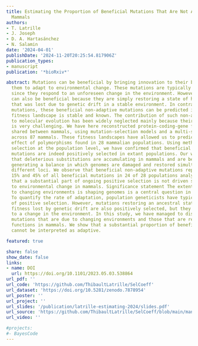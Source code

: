 ```yaml
---
title: Estimating the Proportion of Beneficial Mutations That Are Not Adaptive in
  Mammals
authors:
- T. Latrille
- J. Joseph
- D. A. Hartasánchez
- N. Salamin
date: '2024-04-01'
publishDate: '2024-11-20T20:25:54.817906Z'
publication_types:
- manuscript
publication: '*bioRxiv*'

abstract: Mutations can be beneficial by bringing innovation to their bearer, allowing
  them to adapt to environmental change. These mutations are typically unpredictable
  since they respond to an unforeseen change in the environment. However, mutations
  can also be beneficial because they are simply restoring a state of higher fitness
  that was lost due to genetic drift in a stable environment. In contrast to adaptive
  mutations, these beneficial non-adaptive mutations can be predicted if the underlying
  fitness landscape is stable and known. The contribution of such non-adaptive mutations
  to molecular evolution has been widely neglected mainly because their detection
  is very challenging. We have here reconstructed protein-coding-gene fitness landscapes
  shared between mammals, using mutation-selection models and a multi-species alignments
  across 87 mammals. These fitness landscapes have allowed us to predict the fitness
  effect of polymorphisms found in 28 mammalian populations. Using methods that quantify
  selection at the population level, we have confirmed that beneficial non-adaptive
  mutations are indeed positively selected in extant populations. Our work confirms
  that deleterious substitutions are accumulating in mammals and are being reverted,
  generating a balance in which genomes are damaged and restored simultaneously at
  different loci. We observe that beneficial non-adaptive mutations represent between
  15% and 45% of all beneficial mutations in 24 of 28 populations analyzed, suggesting
  that a substantial part of ongoing positive selection is not driven solely by adaptation
  to environmental change in mammals. Significance statement The extent to which adaptation
  to changing environments is shaping genomes is a central question in molecular evolution.
  To quantify the rate of adaptation, population geneticists have typically used signatures
  of positive selection. However, mutations restoring an ancestral state of higher
  fitness lost by genetic drift are also positively selected, but they do not respond
  to a change in the environment. In this study, we have managed to distinguish beneficial
  mutations that are due to changing environments and those that are restoring pre-existing
  functions in mammals. We show that a substantial proportion of beneficial mutations
  cannot be interpreted as adaptive.

featured: true

share: false
show_date: false
links:
- name: DOI
  url: https://doi.org/10.1101/2023.05.03.538864
url_pdf: ''
url_code: 'https://github.com/ThibaultLatrille/SelCoeff'
url_dataset: 'https://doi.org/10.5281/zenodo.7878954'
url_poster: ''
url_project: ''
url_slides: '/publication/latrille-estimating-2024/slides.pdf'
url_source: 'https://github.com/ThibaultLatrille/SelCoeff/blob/main/manuscript/main.tex'
url_video: ''

#projects:
#- BayesCode
---
```

